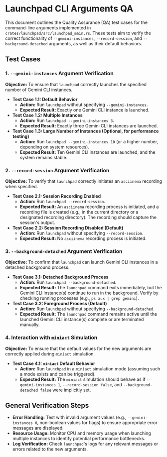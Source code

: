 # Launchpad CLI Arguments QA

This document outlines the Quality Assurance (QA) test cases for the command-line arguments implemented in `crates/launchpad/src/launchpad_main.rs`. These tests aim to verify the correct functionality of `--gemini-instances`, `--record-session`, and `--background-detached` arguments, as well as their default behaviors.

## Test Cases

### 1. `--gemini-instances` Argument Verification

**Objective:** To ensure that `launchpad` correctly launches the specified number of Gemini CLI instances.

*   **Test Case 1.1: Default Behavior**
    *   **Action:** Run `launchpad` without specifying `--gemini-instances`.
    *   **Expected Result:** Exactly one Gemini CLI instance is launched.
*   **Test Case 1.2: Multiple Instances**
    *   **Action:** Run `launchpad --gemini-instances 3`.
    *   **Expected Result:** Exactly three Gemini CLI instances are launched.
*   **Test Case 1.3: Large Number of Instances (Optional, for performance testing)**
    *   **Action:** Run `launchpad --gemini-instances 10` (or a higher number, depending on system resources).
    *   **Expected Result:** Ten Gemini CLI instances are launched, and the system remains stable.

### 2. `--record-session` Argument Verification

**Objective:** To verify that `launchpad` correctly initiates an `asciinema` recording when specified.

*   **Test Case 2.1: Session Recording Enabled**
    *   **Action:** Run `launchpad --record-session`.
    *   **Expected Result:** An `asciinema` recording process is initiated, and a recording file is created (e.g., in the current directory or a designated recording directory). The recording should capture the session's output.
*   **Test Case 2.2: Session Recording Disabled (Default)**
    *   **Action:** Run `launchpad` without specifying `--record-session`.
    *   **Expected Result:** No `asciinema` recording process is initiated.

### 3. `--background-detached` Argument Verification

**Objective:** To confirm that `launchpad` can launch Gemini CLI instances in a detached background process.

*   **Test Case 3.1: Detached Background Process**
    *   **Action:** Run `launchpad --background-detached`.
    *   **Expected Result:** The `launchpad` command exits immediately, but the Gemini CLI instance(s) continue to run in the background. Verify by checking running processes (e.g., `ps aux | grep gemini`).
*   **Test Case 3.2: Foreground Process (Default)**
    *   **Action:** Run `launchpad` without specifying `--background-detached`.
    *   **Expected Result:** The `launchpad` command remains active until the launched Gemini CLI instance(s) complete or are terminated manually.

### 4. Interaction with `miniact` Simulation

**Objective:** To ensure that the default values for the new arguments are correctly applied during `miniact` simulation.

*   **Test Case 4.1: `miniact` Default Behavior**
    *   **Action:** Run `launchpad` in a `miniact` simulation mode (assuming such a mode exists and can be triggered).
    *   **Expected Result:** The `miniact` simulation should behave as if `--gemini-instances 1`, `--record-session false`, and `--background-detached false` were implicitly set.

## General Verification Steps

*   **Error Handling:** Test with invalid argument values (e.g., `--gemini-instances 0`, non-boolean values for flags) to ensure appropriate error messages are displayed.
*   **Resource Usage:** Monitor CPU and memory usage when launching multiple instances to identify potential performance bottlenecks.
*   **Log Verification:** Check `launchpad`'s logs for any relevant messages or errors related to the new arguments.
